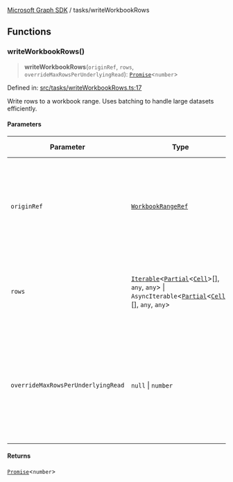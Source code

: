 [Microsoft Graph SDK](../README.md) / tasks/writeWorkbookRows

## Functions

### writeWorkbookRows()

> **writeWorkbookRows**(`originRef`, `rows`, `overrideMaxRowsPerUnderlyingRead`): [`Promise`](https://developer.mozilla.org/docs/Web/JavaScript/Reference/Global_Objects/Promise)\<`number`\>

Defined in: [src/tasks/writeWorkbookRows.ts:17](https://github.com/Future-Secure-AI/microsoft-graph/blob/main/src/tasks/writeWorkbookRows.ts#L17)

Write rows to a workbook range. Uses batching to handle large datasets efficiently.

#### Parameters

| Parameter | Type | Default value | Description |
| ------ | ------ | ------ | ------ |
| `originRef` | [`WorkbookRangeRef`](../models/WorkbookRangeRef.md#workbookrangeref) | `undefined` | The reference to the workbook range where rows will be written. Only the upper-left is used as an origin point. |
| `rows` | [`Iterable`](https://www.typescriptlang.org/docs/handbook/iterators-and-generators.html#iterable-interface)\<[`Partial`](https://www.typescriptlang.org/docs/handbook/utility-types.html#partialtype)\<[`Cell`](../models/Cell.md#cell)\>[], `any`, `any`\> \| `AsyncIterable`\<[`Partial`](https://www.typescriptlang.org/docs/handbook/utility-types.html#partialtype)\<[`Cell`](../models/Cell.md#cell)\>[], `any`, `any`\> | `undefined` | An iterable or async iterable of rows to write. Each row is an array of cells. |
| `overrideMaxRowsPerUnderlyingRead` | `null` \| `number` | `null` | Optional maximum number of rows to write in a single underlying read. If not provided, it will be automatically calculated based on a safe value. |

#### Returns

[`Promise`](https://developer.mozilla.org/docs/Web/JavaScript/Reference/Global_Objects/Promise)\<`number`\>

